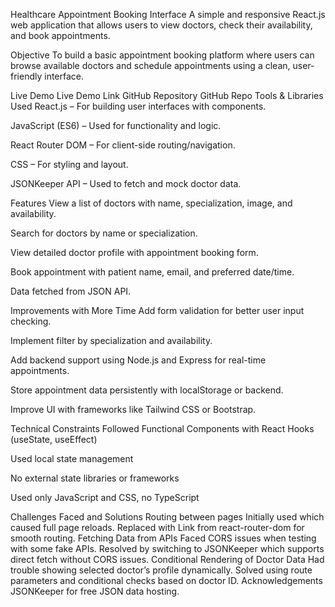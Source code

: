 Healthcare Appointment Booking Interface
A simple and responsive React.js web application that allows users to view doctors, check their availability, and book appointments.

Objective
To build a basic appointment booking platform where users can browse available doctors and schedule appointments using a clean, user-friendly interface.

Live Demo
Live Demo Link
GitHub Repository
GitHub Repo
Tools & Libraries Used
React.js – For building user interfaces with components.

JavaScript (ES6) – Used for functionality and logic.

React Router DOM – For client-side routing/navigation.

CSS – For styling and layout.

JSONKeeper API – Used to fetch and mock doctor data.

Features
View a list of doctors with name, specialization, image, and availability.

Search for doctors by name or specialization.

View detailed doctor profile with appointment booking form.

Book appointment with patient name, email, and preferred date/time.

Data fetched from JSON API.

Improvements with More Time
Add form validation for better user input checking.

Implement filter by specialization and availability.

Add backend support using Node.js and Express for real-time appointments.

Store appointment data persistently with localStorage or backend.

Improve UI with frameworks like Tailwind CSS or Bootstrap.

Technical Constraints Followed
Functional Components with React Hooks (useState, useEffect)

Used local state management

No external state libraries or frameworks

Used only JavaScript and CSS, no TypeScript

Challenges Faced and Solutions
Routing between pages Initially used which caused full page reloads.
Replaced with Link from react-router-dom for smooth routing.
Fetching Data from APIs Faced CORS issues when testing with some fake APIs.
Resolved by switching to JSONKeeper which supports direct fetch without CORS issues.
Conditional Rendering of Doctor Data Had trouble showing selected doctor’s profile dynamically.
Solved using route parameters and conditional checks based on doctor ID.
Acknowledgements
JSONKeeper for free JSON data hosting.
